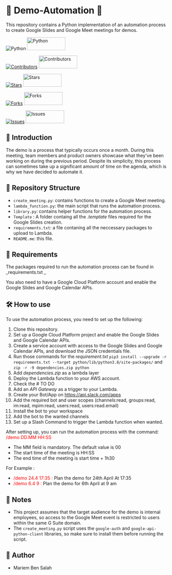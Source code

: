 # :rocket: Demo-Automation :rocket:
This repository contains a Python implementation of an automation process to create Google Slides and Google Meet meetings for demos.

![Python](https://img.shields.io/badge/-Python-blue?style=flat&logo=python&logoColor=white)
<img src="https://img.shields.io/badge/-Python-blue?style=for-the-badge&logo=python&logoColor=white" alt="Python" width="120" height="40" />

[![Contributors](https://img.shields.io/github/contributors/Mariem-Ben-Salah/Demo-Automation.svg)](https://github.com/Mariem-Ben-Salah/Demo-Automation/graphs/contributors)
<img src="https://img.shields.io/github/contributors/Mariem-Ben-Salah/Demo-Automation.svg" alt="Contributors" width="120" height="40" />

[![Stars](https://img.shields.io/github/stars/Mariem-Ben-Salah/Demo-Automation.svg)](https://github.com/Mariem-Ben-Salah/Demo-Automation/stargazers)
<img src="https://img.shields.io/github/stars/Mariem-Ben-Salah/Demo-Automation.svg" alt="Stars" width="120" height="40" />

[![Forks](https://img.shields.io/github/forks/Mariem-Ben-Salah/Demo-Automation.svg)](https://github.com/Mariem-Ben-Salah/Demo-Automation/network/members)
<img src="https://img.shields.io/github/forks/Mariem-Ben-Salah/Demo-Automation.svg" alt="Forks" width="120" height="40" />

[![Issues](https://img.shields.io/github/issues/Mariem-Ben-Salah/Demo-Automation.svg)](https://github.com/Mariem-Ben-Salah/Demo-Automation/issues)
<img src="https://img.shields.io/github/issues/Mariem-Ben-Salah/Demo-Automation.svg" alt="Issues" width="120" height="40" />





## 🤖 Introduction

The demo is a process that typically occurs once a month. During this meeting, team members and product owners showcase what they've been working on during the previous period. Despite its simplicity, this process can sometimes take up a significant amount of time on the agenda, which is why we have decided to automate it.

## 📂 Repository Structure

- `create_meeting.py`: contains functions to create a Google Meet meeting.
- `lambda_function.py`: the main script that runs the automation process.
- `library.py`: contains helper functions for the automation process.
- `Template` : A folder containg all the _.template_ files required for the Google Slides creation.
- `requirements.txt`: a file contaning all the neccessary packages to upload to Lambda.
- `README.me`: this file.

## 📝 Requirements

The packages required to run the automation process can be found in _requirements.txt _

You also need to have a Google Cloud Platform account and enable the Google Slides and Google Calendar APIs.

## 🛠️ How to use

To use the automation process, you need to set up the following:
1. Clone this repository.
2. Set up a Google Cloud Platform project and enable the Google Slides and Google Calendar APIs.
3. Create a service account with access to the Google Slides and Google Calendar APIs, and download the JSON credentials file.
4. Run those commands for the _requirement.txt_ `pip3 install --upgrade -r requirements.txt --target python/lib/python3.8/site-packages/` and `zip -r -9 dependencies.zip python`
5. Add _dependencies.zip_ as a lambda layer
6. Deploy the Lambda function to your AWS account.
7. Check the \# TO DO
8. Add an _API Gateway_ as a trigger to your Lambda.
9. Create your Bot/App on https://api.slack.com/apps 
10. Add the required bot and user scopes (channels:read, groups:read, im:read, mpim:read, users:read, users:read.email)
11. Install the bot to your workspace
12. Add the bot to the wanted channels
13. Set up a Slash Command to trigger the Lambda function when wanted.

After setting up, you can run the automation process with the command: <span style="color:red">/demo DD.MM HH:SS</span>

* The MM field is mandatory. The default value is 00
* The start time of the meeting is HH:SS
* The end time of the meeting is start time + 1h30  

For Example : 
  - <span style="color:red">/demo 24.4 17:35 :</span> Plan the demo for 24th April At 17:35
  - <span style="color:red">/demo 6.4 9 :</span> Plan the demo for 6th April at 9 am


## 📝 Notes

- This project assumes that the target audience for the demo is internal employees, so access to the Google Meet event is restricted to users within the same G Suite domain.
- The `create_meeting.py` script uses the `google-auth` and `google-api-python-client` libraries, so make sure to install them before running the script.

## 👤 Author

- Mariem Ben Salah 
